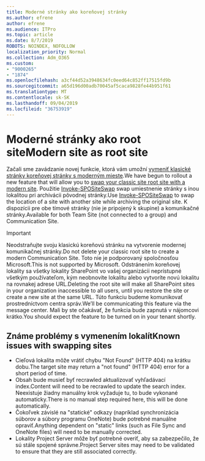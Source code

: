 ```yaml
---
title: Moderné stránky ako koreňovej stránky
ms.author: efrene
author: efrene
ms.audience: ITPro
ms.topic: article
ms.date: 8/7/2019
ROBOTS: NOINDEX, NOFOLLOW
localization_priority: Normal
ms.collection: Adm_O365
ms.custom:
- "9000265"
- "1874"
ms.openlocfilehash: a3cf44d52a3948634fc0eed64c852ff17515fd9b
ms.sourcegitcommit: a65d196d00adb70045af5caca9828fe44b951f61
ms.translationtype: MT
ms.contentlocale: sk-SK
ms.lasthandoff: 09/04/2019
ms.locfileid: "36753919"
---
```

# <a name="modern-site-as-root-site"></a><span data-ttu-id="6ff0a-102">Moderné stránky ako root site</span><span class="sxs-lookup"><span data-stu-id="6ff0a-102">Modern site as root site</span></span>

<span data-ttu-id="6ff0a-103">Začali sme zavádzanie novej funkcie, ktorá vám umožní [vymeniť klasické stránky koreňovej stránky s moderným mieste](https://docs.microsoft.com/sharepoint/modern-root-site).</span><span class="sxs-lookup"><span data-stu-id="6ff0a-103">We have begun to rollout a new feature that will allow you to [swap your classic site root site with a modern site](https://docs.microsoft.com/sharepoint/modern-root-site).</span></span> <span data-ttu-id="6ff0a-104">Použitie [Invoke-SPOSiteSwap](https://docs.microsoft.com/powershell/module/sharepoint-online/invoke-spositeswap?view=sharepoint-ps) swap umiestnenie stránky s inou lokalitou pri archivácii pôvodnej stránky.</span><span class="sxs-lookup"><span data-stu-id="6ff0a-104">Use [Invoke-SPOSiteSwap](https://docs.microsoft.com/powershell/module/sharepoint-online/invoke-spositeswap?view=sharepoint-ps) to swap the location of a site with another site while archiving the original site.</span></span> <span data-ttu-id="6ff0a-105">K dispozícii pre obe tímové stránky (nie je pripojený k skupine) a komunikačné stránky.</span><span class="sxs-lookup"><span data-stu-id="6ff0a-105">Available for both Team Site (not connected to a group) and Communication Site.</span></span>

>[!Important]
> <span data-ttu-id="6ff0a-106">Neodstraňujte svoju klasickú koreňovú stránku na vytvorenie modernej komunikačnej stránky.</span><span class="sxs-lookup"><span data-stu-id="6ff0a-106">Do not delete your classic root site to create a modern Communication Site.</span></span> <span data-ttu-id="6ff0a-107">Toto nie je podporovaný spoločnosťou Microsoft.</span><span class="sxs-lookup"><span data-stu-id="6ff0a-107">This is not supported by Microsoft.</span></span> <span data-ttu-id="6ff0a-108">Odstránením koreňovej lokality sa všetky lokality SharePoint vo vašej organizácii neprístupné všetkým používateľom, kým neobnovíte lokalitu alebo vytvoríte novú lokalitu na rovnakej adrese URL.</span><span class="sxs-lookup"><span data-stu-id="6ff0a-108">Deleting the root site will make all SharePoint sites in your organization inaccessible to all users, until you restore the site or create a new site at the same URL.</span></span> <span data-ttu-id="6ff0a-109">Túto funkciu budeme komunikovať prostredníctvom centra správ.</span><span class="sxs-lookup"><span data-stu-id="6ff0a-109">We’ll be communicating this feature via the message center.</span></span> <span data-ttu-id="6ff0a-110">Mali by ste očakávať, že funkcia bude zapnutá v nájomcovi krátko.</span><span class="sxs-lookup"><span data-stu-id="6ff0a-110">You should expect the feature to be turned on in your tenant shortly.</span></span>

## <a name="known-issues-with-swapping-sites"></a><span data-ttu-id="6ff0a-111">Známe problémy s vymenením lokalít</span><span class="sxs-lookup"><span data-stu-id="6ff0a-111">Known issues with swapping sites</span></span>
- <span data-ttu-id="6ff0a-112">Cieľová lokalita môže vrátiť chybu "Not Found" (HTTP 404) na krátku dobu.</span><span class="sxs-lookup"><span data-stu-id="6ff0a-112">The target site may return a "not found" (HTTP 404) error for a short period of time.</span></span>
- <span data-ttu-id="6ff0a-113">Obsah bude musieť byť recrawled aktualizovať vyhľadávací index.</span><span class="sxs-lookup"><span data-stu-id="6ff0a-113">Content will need to be recrawled to update the search index.</span></span> <span data-ttu-id="6ff0a-114">Neexistuje žiadny manuálny krok vyžaduje tu, to bude vykonané automaticky.</span><span class="sxs-lookup"><span data-stu-id="6ff0a-114">There is no manual step required here, this will be done automatically.</span></span>
- <span data-ttu-id="6ff0a-115">Čokoľvek závislé na "statické" odkazy (napríklad synchronizácia súborov a súbory programu OneNote) bude potrebné manuálne opraviť.</span><span class="sxs-lookup"><span data-stu-id="6ff0a-115">Anything dependent on "static" links (such as File Sync and OneNote files) will need to be manually corrected.</span></span>
- <span data-ttu-id="6ff0a-116">Lokality Project Server môže byť potrebné overiť, aby sa zabezpečilo, že sú stále spojené správne.</span><span class="sxs-lookup"><span data-stu-id="6ff0a-116">Project Server sites may need to be validated to ensure that they are still associated correctly.</span></span> 
